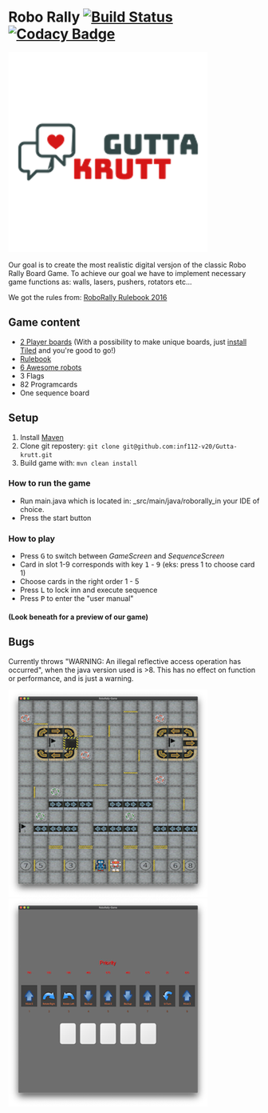 # Robo Rally [![Build Status](https://travis-ci.com/inf112-v20/Gutta-krutt.svg?branch=master)](https://travis-ci.com/inf112-v20/Gutta-krutt) [![Codacy Badge](https://api.codacy.com/project/badge/Grade/bb70fbcc87ab437c85e2f1a17cf31c35)](https://www.codacy.com/gh/inf112-v20/Gutta-krutt?utm_source=github.com&amp;utm_medium=referral&amp;utm_content=inf112-v20/Gutta-krutt&amp;utm_campaign=Badge_Grade)

![Logo](https://github.com/inf112-v20/Gutta-krutt/blob/master/assets/extra/logo.png)

Our goal is to create the most realistic digital versjon of the classic Robo Rally Board Game. To achieve our goal we have to implement necessary game functions as: walls, lasers, pushers, rotators etc...

We got the rules from: [RoboRally Rulebook 2016](https://media.wizards.com/2015/rules/robo_rally_rules.pdf)

## Game content
-   [2 Player boards](https://github.com/inf112-v20/Gutta-krutt/tree/master/assets/Maps) (With a possibility to make unique boards, just [install Tiled](https://www.mapeditor.org/) and you're good to go!)
-   [Rulebook](https://github.com/inf112-v20/Gutta-krutt/tree/master/assets/extra/)
-   [6 Awesome robots](https://github.com/inf112-v20/Gutta-krutt/tree/master/assets/Robots)
-   3 Flags
-   82 Programcards 
-   One sequence board

## Setup
1.  Install [Maven](https://maven.apache.org/download.cgi)
2.  Clone git repostery: `git clone git@github.com:inf112-v20/Gutta-krutt.git`
3.  Build game with: `mvn clean install`

### How to run the game
-   Run main.java which is located in: _src/main/java/roborally_in your IDE of choice.
-   Press the start button

### How to play
-   Press <kbd>G</kbd> to switch between _GameScreen_ and _SequenceScreen_
-   Card in slot 1-9 corresponds with key <kbd>1</kbd> - <kbd>9</kbd> (eks: press 1 to choose card 1)
-   Choose cards in the right order 1 - 5
-   Press <kbd>L</kbd> to lock inn and execute sequence 
-   Press <kbd>P</kbd> to enter the "user manual"
#### (Look beneath for a preview of our game)

## Bugs
Currently throws "WARNING: An illegal reflective access operation has occurred", when the java version used is >8. This has no effect on function or performance, and is just a warning.

![Player Board](https://github.com/inf112-v20/Gutta-krutt/blob/master/assets/extra/GameBoard.png)
![Sequence Board](https://github.com/inf112-v20/Gutta-krutt/blob/master/assets/extra/SequenceBoard.png)
